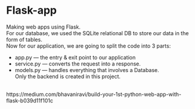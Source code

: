 # Flask-app
Making web apps using Flask.  
For our database, we used the SQLite relational DB to store our data in the form of tables.  
Now for our application, we are going to split the code into 3 parts:   
- app.py — the entry & exit point to our application  
- service.py — converts the request into a response.  
- models.py — handles everything that involves a Database.  
Only the backend is created in this project. 
<br>
https://medium.com/bhavaniravi/build-your-1st-python-web-app-with-flask-b039d11f101c
